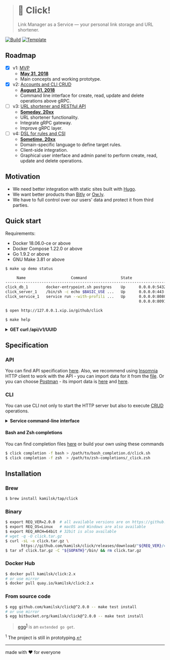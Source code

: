 > # 🔗 Click!
>
> Link Manager as a Service &mdash; your personal link storage and URL shortener.

[![Build][build.icon]][build.page]
[![Template][template.icon]][template.page]

## Roadmap

- [x] v1: [MVP][project_v1]
  - [**May 31, 2018**][project_v1_dl]
  - Main concepts and working prototype.
- [x] v2: [Accounts and CLI CRUD][project_v2]
  - [**August 31, 2018**][project_v2_dl]
  - Command line interface for create, read, update and delete operations above gRPC.
- [ ] v3: [URL shortener and RESTful API][project_v3]
  - [**Someday, 20xx**][project_v3_dl]
  - URL shortener functionality.
  - Integrate gRPC gateway.
  - Improve gRPC layer.
- [ ] v4: [DSL for rules and CSI][project_v4]
  - [**Sometime, 20xx**][project_v4_dl]
  - Domain-specific language to define target rules.
  - Client-side integration.
  - Graphical user interface and admin panel to perform create, read, update and delete operations.

## Motivation

- We need better integration with static sites built with [Hugo](https://gohugo.io/).
- We want better products than [Bitly](https://bitly.com/) or [Ow.ly](http://ow.ly/).
- We have to full control over our users' data and protect it from third parties.

## Quick start

Requirements:

- Docker 18.06.0-ce or above
- Docker Compose 1.22.0 or above
- Go 1.9.2 or above
- GNU Make 3.81 or above

```bash
$ make up demo status

     Name                    Command               State                          Ports
---------------------------------------------------------------------------------------------------------------
click_db_1        docker-entrypoint.sh postgres    Up      0.0.0.0:5432->5432/tcp
click_server_1    /bin/sh -c echo $BASIC_USE ...   Up      0.0.0.0:443->443/tcp, 0.0.0.0:80->80/tcp
click_service_1   service run --with-profili ...   Up      0.0.0.0:8080->80/tcp, 0.0.0.0:8090->8090/tcp,
                                                           0.0.0.0:8091->8091/tcp, 0.0.0.0:8092->8092/tcp

$ open http://127.0.0.1.xip.io/github/click

$ make help
```

<details>
<summary><strong>GET curl /api/v1/UUID</strong></summary>

```bash
$ curl http://127.0.0.1.xip.io/api/v1/10000000-2000-4000-8000-160000000005 | jq
# {
#   "id": "10000000-2000-4000-8000-160000000005",
#   "name": "Click! - Link Manager as a Service",
#   "aliases": [
#     {
#       "id": "10000000-2000-4000-8000-160000000008",
#       "namespace": "10000000-2000-4000-8000-160000000001",
#       "urn": "github/click"
#     },
#     {
#       "id": "10000000-2000-4000-8000-160000000007",
#       "namespace": "10000000-2000-4000-8000-160000000001",
#       "urn": "github/click!"
#     },
#     {
#       "id": "10000000-2000-4000-8000-160000000006",
#       "namespace": "10000000-2000-4000-8000-160000000004",
#       "urn": "github/click"
#     }
#   ],
#   "targets": [
#     {
#       "id": "10000000-2000-4000-8000-160000000011",
#       "rule": {
#         "description": "Project's source code",
#         "tags": [
#           "src"
#         ]
#       },
#       "url": "https://github.com/kamilsk/click"
#     },
#     {
#       "id": "10000000-2000-4000-8000-160000000009",
#       "rule": {
#         "description": "Project's bug tracker",
#         "alias": "10000000-2000-4000-8000-160000000006"
#       },
#       "url": "https://github.com/kamilsk/click/issues/new"
#     },
#     {
#       "id": "10000000-2000-4000-8000-160000000010",
#       "rule": {
#         "description": "Project's promo page",
#         "alias": "10000000-2000-4000-8000-160000000007",
#         "tags": [
#           "promo"
#         ],
#         "match": 1
#       },
#       "url": "https://kamilsk.github.io/click/"
#     }
#   ]
# }

$ curl -H "X-Click-Namespace: 10000000-2000-4000-8000-160000000001" -v http://127.0.0.1.xip.io/github/click!
# > GET /github/click! HTTP/1.1
# > Host: 127.0.0.1.xip.io
# > User-Agent: curl/7.54.0
# > Accept: */*
# >
# < HTTP/1.1 302 Found
# < Location: https://kamilsk.github.io/click/
# < Date: Sat, 05 May 2018 09:34:47 GMT
# < Content-Length: 0
# <
```
</details>

## Specification

### API

You can find API specification [here](env/client/rest.http). Also, we recommend using [Insomnia](https://insomnia.rest/)
HTTP client to work with the API - you can import data for it from the [file](env/client/insomnia.json).
Or you can choose [Postman](https://www.getpostman.com/) - its import data is [here](env/client/postman.json) and
[here](env/client/postman.env.json).

### CLI

You can use CLI not only to start the HTTP server but also to execute
[CRUD](https://en.wikipedia.org/wiki/Create,_read,_update_and_delete) operations.

<details>
<summary><strong>Service command-line interface</strong></summary>

```bash
$ make install

$ click help
Click!

Usage:
  click [command]

Available Commands:
  completion  Print Bash or Zsh completion
  ctl         Click! Service Control
  help        Help about any command
  migrate     Apply database migration
  run         Start HTTP server
  version     Show application version

Flags:
  -h, --help   help for click

Use "click [command] --help" for more information about a command.
```
</details>

#### Bash and Zsh completions

You can find completion files [here](https://github.com/kamilsk/shared/tree/dotfiles/bash_completion.d) or
build your own using these commands

```bash
$ click completion -f bash > /path/to/bash_completion.d/click.sh
$ click completion -f zsh  > /path/to/zsh-completions/_click.zsh
```

## Installation

### Brew

```bash
$ brew install kamilsk/tap/click
```

### Binary

```bash
$ export REQ_VER=2.0.0  # all available versions are on https://github.com/kamilsk/click/releases/
$ export REQ_OS=Linux   # macOS and Windows are also available
$ export REQ_ARCH=64bit # 32bit is also available
# wget -q -O click.tar.gz
$ curl -sL -o click.tar.gz \
       https://github.com/kamilsk/click/releases/download/"${REQ_VER}/click_${REQ_VER}_${REQ_OS}-${REQ_ARCH}".tar.gz
$ tar xf click.tar.gz -C "${GOPATH}"/bin/ && rm click.tar.gz
```

### Docker Hub

```bash
$ docker pull kamilsk/click:2.x
# or use mirror
$ docker pull quay.io/kamilsk/click:2.x
```

### From source code

```bash
$ egg github.com/kamilsk/click@^2.0.0 -- make test install
# or use mirror
$ egg bitbucket.org/kamilsk/click@^2.0.0 -- make test install
```

> [egg](https://github.com/kamilsk/egg)<sup id="anchor-egg">[1](#egg)</sup> is an `extended go get`.

<sup id="egg">1</sup> The project is still in prototyping.[↩](#anchor-egg)

---

made with ❤️ for everyone

[build.page]:       https://travis-ci.com/octopot/click
[build.icon]:       https://travis-ci.com/octopot/click.svg?branch=master
[design.page]:      https://www.notion.so/octolab/Click-e376b1f4efb34a188dfe210bffc1b112?r=0b753cbf767346f5a6fd51194829a2f3
[promo.page]:       https://kamilsk.github.io/click/
[template.page]:    https://github.com/octomation/go-service
[template.icon]:    https://img.shields.io/badge/template-go--service-blue

[egg]:              https://github.com/kamilsk/egg

[project_v1]:       https://github.com/kamilsk/click/projects/1
[project_v1_dl]:    https://github.com/kamilsk/click/milestone/1
[project_v2]:       https://github.com/kamilsk/click/projects/2
[project_v2_dl]:    https://github.com/kamilsk/click/milestone/2
[project_v3]:       https://github.com/kamilsk/click/projects/3
[project_v3_dl]:    https://github.com/kamilsk/click/milestone/3
[project_v4]:       https://github.com/kamilsk/click/projects/4
[project_v4_dl]:    https://github.com/kamilsk/click/milestone/4
